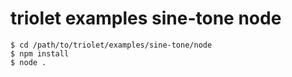 # triolet examples sine-tone node

```
$ cd /path/to/triolet/examples/sine-tone/node
$ npm install
$ node .
```
